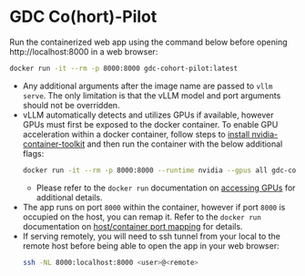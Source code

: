 # GDC Co(hort)-Pilot

Run the containerized web app using the command below before opening http://localhost:8000 in a web browser:
```bash
docker run -it --rm -p 8000:8000 gdc-cohort-pilot:latest
```

* Any additional arguments after the image name are passed to `vllm serve`. The only limitation is that the vLLM model and port arguments should not be overridden.
* vLLM automatically detects and utilizes GPUs if available, however GPUs must first be exposed to the docker container. To enable GPU acceleration within a docker container, follow steps to [install nvidia-container-toolkit](https://docs.nvidia.com/datacenter/cloud-native/container-toolkit/latest/install-guide.html) and then run the container with the below additional flags:
    ```bash
    docker run -it --rm -p 8000:8000 --runtime nvidia --gpus all gdc-cohort-pilot:latest
    ```
    * Please refer to the `docker run` documentation on [accessing GPUs](https://docs.docker.com/reference/cli/docker/container/run/#gpus) for additional details.
* The app runs on port `8000` within the container, however if port `8000` is occupied on the host, you can remap it. Refer to the `docker run` documentation on [host/container port mapping](https://docs.docker.com/reference/cli/docker/container/run/#publish) for details.
* If serving remotely, you will need to ssh tunnel from your local to the remote host before being able to open the app in your web browser:
    ```bash
    ssh -NL 8000:localhost:8000 <user>@<remote>
    ```
